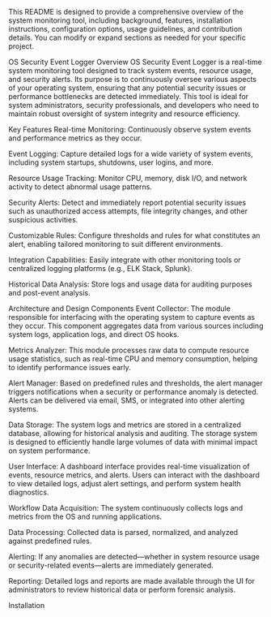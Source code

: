 This README is designed to provide a comprehensive overview of the system monitoring tool, including background, features, installation instructions, configuration options, usage guidelines, and contribution details. You can modify or expand sections as needed for your specific project.

OS Security Event Logger
Overview
OS Security Event Logger is a real-time system monitoring tool designed to track system events, resource usage, and security alerts. Its purpose is to continuously oversee various aspects of your operating system, ensuring that any potential security issues or performance bottlenecks are detected immediately. This tool is ideal for system administrators, security professionals, and developers who need to maintain robust oversight of system integrity and resource efficiency.

Key Features
Real-time Monitoring: Continuously observe system events and performance metrics as they occur.

Event Logging: Capture detailed logs for a wide variety of system events, including system startups, shutdowns, user logins, and more.

Resource Usage Tracking: Monitor CPU, memory, disk I/O, and network activity to detect abnormal usage patterns.

Security Alerts: Detect and immediately report potential security issues such as unauthorized access attempts, file integrity changes, and other suspicious activities.

Customizable Rules: Configure thresholds and rules for what constitutes an alert, enabling tailored monitoring to suit different environments.

Integration Capabilities: Easily integrate with other monitoring tools or centralized logging platforms (e.g., ELK Stack, Splunk).

Historical Data Analysis: Store logs and usage data for auditing purposes and post-event analysis.

Architecture and Design
Components
Event Collector:
The module responsible for interfacing with the operating system to capture events as they occur. This component aggregates data from various sources including system logs, application logs, and direct OS hooks.

Metrics Analyzer:
This module processes raw data to compute resource usage statistics, such as real-time CPU and memory consumption, helping to identify performance issues early.

Alert Manager:
Based on predefined rules and thresholds, the alert manager triggers notifications when a security or performance anomaly is detected. Alerts can be delivered via email, SMS, or integrated into other alerting systems.

Data Storage:
The system logs and metrics are stored in a centralized database, allowing for historical analysis and auditing. The storage system is designed to efficiently handle large volumes of data with minimal impact on system performance.

User Interface:
A dashboard interface provides real-time visualization of events, resource metrics, and alerts. Users can interact with the dashboard to view detailed logs, adjust alert settings, and perform system health diagnostics.

Workflow
Data Acquisition: The system continuously collects logs and metrics from the OS and running applications.

Data Processing: Collected data is parsed, normalized, and analyzed against predefined rules.

Alerting: If any anomalies are detected—whether in system resource usage or security-related events—alerts are immediately generated.

Reporting: Detailed logs and reports are made available through the UI for administrators to review historical data or perform forensic analysis.

Installation
